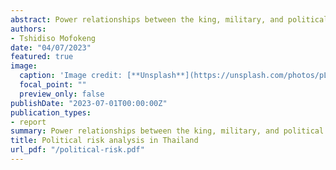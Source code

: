 ```yaml
---
abstract: Power relationships between the king, military, and political parties define Thailand’s political landscape. Even though democracy has made small strides, the military continues to have a big influence, which limits the impact of political parties. Due to the economy’s substantial reliance on tourism, which was negatively hit by the COVID-19 pandemic, structural inefficiencies have been highlighted which consequently reflect in the economy’s sluggish growth. Although inflation rates have remained stable, events like oil price shocks and geopolitical unrest might also hinder economic growth. Effective debt management solutions are required because rising public debt raises questions about the sustainability of the economy. Long-term hazards posed by cyber security attacks highlight the need for better data security procedures. Political reforms, economic diversification, responsible fiscal management, and improved cyber security and national security capabilities are all necessary to address these issues. 
authors:
- Tshidiso Mofokeng
date: "04/07/2023"
featured: true
image:
  caption: 'Image credit: [**Unsplash**](https://unsplash.com/photos/pLCdAaMFLTE)'
  focal_point: ""
  preview_only: false
publishDate: "2023-07-01T00:00:00Z"
publication_types:
- report
summary: Power relationships between the king, military, and political parties define Thailand’s political landscape.
title: Political risk analysis in Thailand
url_pdf: "/political-risk.pdf"
---
```

